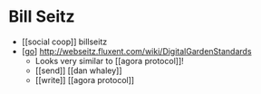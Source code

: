 # Bill Seitz

- [[social coop]] billseitz
- [[go]] http://webseitz.fluxent.com/wiki/DigitalGardenStandards
  - Looks very similar to [[agora protocol]]!
  - [[send]] [[dan whaley]]
  - [[write]] [[agora protocol]]

[//begin]: # "Autogenerated link references for markdown compatibility"
[go]: go "Go"
[agora-protocol]: agora-protocol "Agora Protocol"
[dan-whaley]: dan-whaley "Dan Whaley"
[//end]: # "Autogenerated link references"
